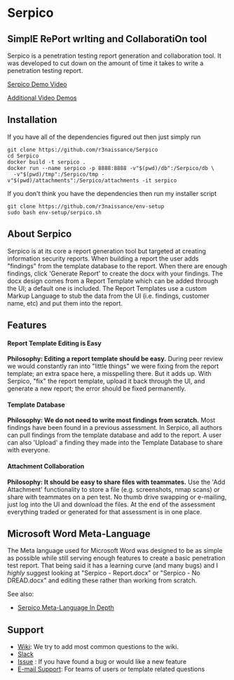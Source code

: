 # Serpico

## SimplE RePort wrIting and CollaboratiOn tool
Serpico is a penetration testing report generation and collaboration tool. It was developed to cut down on the amount of time it takes to write a penetration testing report.

[Serpico Demo Video](https://www.youtube.com/watch?v=Sj7DkaQyx5o)

[Additional Video Demos](https://github.com/SerpicoProject/Serpico/wiki#online-demo)

## Installation

If you have all of the dependencies figured out then just simply run

```
git clone https://github.com/r3naissance/Serpico
cd Serpico
docker build -t serpico .
docker run --name serpico -p 8888:8888 -v"$(pwd)/db":/Serpico/db \
  -v"$(pwd)/tmp":/Serpico/tmp -v"$(pwd)/attachments":/Serpico/attachments -it serpico
```

If you don't think you have the dependencies then run my installer script

```
git clone https://github.com/r3naissance/env-setup
sudo bash env-setup/serpico.sh
```

## About Serpico
Serpico is at its core a report generation tool but targeted at creating information security reports. When building a report the user adds "findings" from the template database to the report. When there are enough findings, click 'Generate Report' to create the docx with your findings. The docx design comes from a Report Template which can be added through the UI; a default one is included. The Report Templates use a custom Markup Language to stub the data from the UI (i.e. findings, customer name, etc) and put them into the report.

## Features
#### Report Template Editing is Easy
**Philosophy: Editing a report template should be easy.**
During peer review we would constantly ran into "little things" we were fixing from the report template; an extra space here, a misspelling there. But it adds up. With Serpico, "fix" the report template, upload it back through the UI, and generate a new report; the error should be fixed permanently.

#### Template Database
**Philosophy: We do not need to write most findings from scratch.**
Most findings have been found in a previous assessment. In Serpico, all authors can pull findings from the template database and add to the report. A user can also 'Upload' a finding they made into the Template Database to share with everyone.

#### Attachment Collaboration
**Philosophy: It should be easy to share files with teammates.**
Use the 'Add Attachment' functionality to store a file (e.g. screenshots, nmap scans) or share with teammates on a pen test. No thumb drive swapping or e-mailing, just log into the UI and download the files. At the end of the assessment everything traded or generated for that assessment is in one place.


## Microsoft Word Meta-Language
The Meta language used for Microsoft Word was designed to be as simple as possible while still serving enough features to create a basic penetration test report.  That being said it has a learning curve (and many bugs) and I _highly_ suggest looking at "Serpico - Report.docx" or "Serpico - No DREAD.docx" and editing these rather than working from scratch.

See also:

* [Serpico Meta-Language In Depth](https://github.com/SerpicoProject/Serpico/wiki/Serpico-Meta-Language-In-Depth)


## Support
* [Wiki](https://github.com/MooseDojo/Serpico/wiki): We try to add most common questions to the wiki.
* [Slack](https://serpicoproject.slack.com)
* [Issue](https://github.com/SerpicoProject/Serpico/issues/new) : If you have found a bug or would like a new feature
* [E-mail Support](https://www.serpicoproject.com/support/): For teams of users or template related questions

